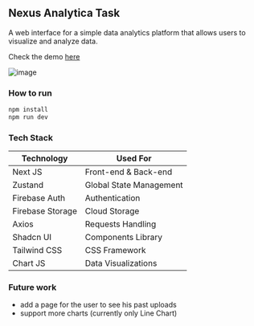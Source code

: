 ## Nexus Analytica Task
A web interface for a simple data analytics platform that allows users to visualize and analyze data.

Check the demo [here](https://github.com/omarr45/nexus-analytica-task)

![image](https://github.com/omarr45/nexus-analytica-task/assets/58887202/4f6b8f67-8098-4215-94b0-12e10d001d46)

### How to run
```bash
npm install
npm run dev
```

### Tech Stack
| Technology       | Used For                |
|------------------|-------------------------|
| Next JS          | Front-end & Back-end    |
| Zustand          | Global State Management |
| Firebase Auth    | Authentication          |
| Firebase Storage | Cloud Storage           |
| Axios            | Requests Handling       |
| Shadcn UI        | Components Library      |
| Tailwind CSS     | CSS Framework           |
| Chart JS         | Data Visualizations     |

### Future work
- add a page for the user to see his past uploads
- support more charts (currently only Line Chart)
